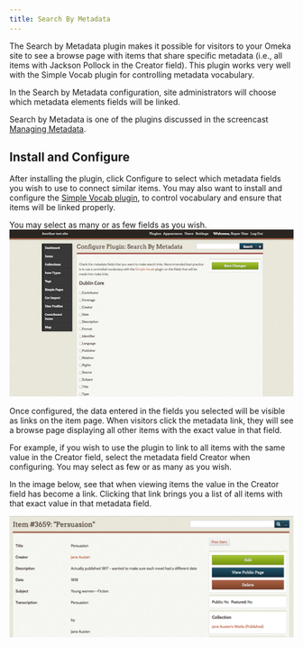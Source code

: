 ```yaml
---
title: Search By Metadata
---
```

The Search by Metadata plugin makes it possible for visitors to your Omeka site to see a browse page with items that share specific metadata (i.e., all items with Jackson Pollock in the Creator field). This plugin works very well with the Simple Vocab plugin for controlling metadata vocabulary.

In the Search by Metadata configuration, site administrators will choose which metadata elements fields will be linked.

Search by Metadata is one of the plugins discussed in the screencast [Managing Metadata](https://vimeo.com/176189711). 

Install and Configure
--------------------------------------------------------------
After installing the plugin, click Configure to select which metadata fields you wish to use to connect similar items. You may also want to install and configure the [Simple Vocab plugin](/SimpleVocab), to control vocabulary and ensure that
items will be linked properly.

You may select as many or as few fields as you wish.
![SearchbyMetadata.png](../doc_files/plugin_images/SearchbyMetadata.png)

Once configured, the data entered in the fields you selected will be visible as links on the item page. When visitors click the metadata link, they will see a browse page displaying all other items with the exact value in that field.

For example, if you wish to use the plugin to link to all items with the same value in the Creator field, select the metadata field Creator when configuring. You may select as few or as many as you wish.

In the image below, see that when viewing items the value in the Creator field has become a link. Clicking that link brings you a list of all items with that exact value in that metadata field.

![SearchCreator.png](../doc_files/plugin_images/SearchCreator.png)